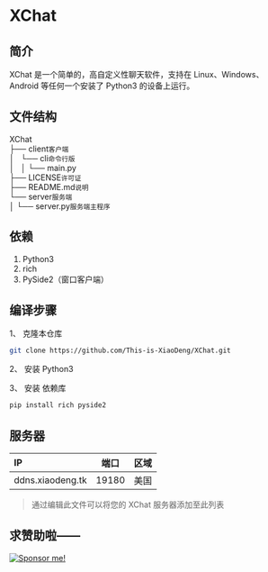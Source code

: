 # XChat

## 简介

XChat 是一个简单的，高自定义性聊天软件，支持在 Linux、Windows、Android 等任何一个安装了 Python3 的设备上运行。

## 文件结构

XChat<br>
├── client`客户端`<br>
│   └── cli`命令行版`<br>
│   │    └── main.py<br>
├── LICENSE`许可证`<br>
├── README.md`说明`<br>
└── server`服务端`<br>
│   └── server.py`服务端主程序`<br>

## 依赖

1. Python3
2. rich
3. PySide2（窗口客户端）

## 编译步骤

1、 克隆本仓库

```bash
git clone https://github.com/This-is-XiaoDeng/XChat.git
```

2、 安装 Python3

3、 安装 依赖库

```bash
pip install rich pyside2
```

## 服务器

|IP                 |端口       |区域      |
|:------------------|:--------:|:-------:|
|ddns.xiaodeng.tk   |19180     |美国      |

> 通过编辑此文件可以将您的 XChat 服务器添加至此列表

## 求赞助啦——

[![Sponsor me!](https://img.shields.io/badge/Sponsor%20me!-green?logo=wechat&logoColor=white&style=flat-square)](https://thisisxd.tk/pay/)
